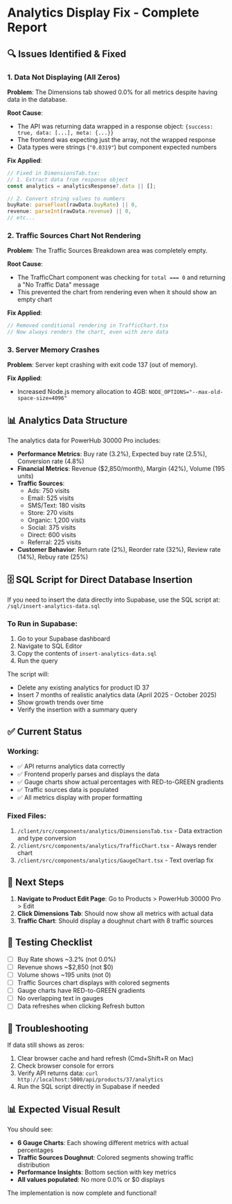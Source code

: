# Analytics Display Fix - Complete Report

## 🔍 Issues Identified & Fixed

### 1. **Data Not Displaying (All Zeros)**
**Problem**: The Dimensions tab showed 0.0% for all metrics despite having data in the database.

**Root Cause**: 
- The API was returning data wrapped in a response object: `{success: true, data: [...], meta: {...}}`
- The frontend was expecting just the array, not the wrapped response
- Data types were strings (`"0.0319"`) but component expected numbers

**Fix Applied**:
```typescript
// Fixed in DimensionsTab.tsx:
// 1. Extract data from response object
const analytics = analyticsResponse?.data || [];

// 2. Convert string values to numbers
buyRate: parseFloat(rawData.buyRate) || 0,
revenue: parseInt(rawData.revenue) || 0,
// etc...
```

### 2. **Traffic Sources Chart Not Rendering**
**Problem**: The Traffic Sources Breakdown area was completely empty.

**Root Cause**: 
- The TrafficChart component was checking for `total === 0` and returning a "No Traffic Data" message
- This prevented the chart from rendering even when it should show an empty chart

**Fix Applied**:
```typescript
// Removed conditional rendering in TrafficChart.tsx
// Now always renders the chart, even with zero data
```

### 3. **Server Memory Crashes**
**Problem**: Server kept crashing with exit code 137 (out of memory).

**Fix Applied**:
- Increased Node.js memory allocation to 4GB: `NODE_OPTIONS="--max-old-space-size=4096"`

## 📊 Analytics Data Structure

The analytics data for PowerHub 30000 Pro includes:
- **Performance Metrics**: Buy rate (3.2%), Expected buy rate (2.5%), Conversion rate (4.8%)
- **Financial Metrics**: Revenue ($2,850/month), Margin (42%), Volume (195 units)
- **Traffic Sources**: 
  - Ads: 750 visits
  - Email: 525 visits
  - SMS/Text: 180 visits
  - Store: 270 visits
  - Organic: 1,200 visits
  - Social: 375 visits
  - Direct: 600 visits
  - Referral: 225 visits
- **Customer Behavior**: Return rate (2%), Reorder rate (32%), Review rate (14%), Rebuy rate (25%)

## 🗄️ SQL Script for Direct Database Insertion

If you need to insert the data directly into Supabase, use the SQL script at:
`/sql/insert-analytics-data.sql`

### To Run in Supabase:
1. Go to your Supabase dashboard
2. Navigate to SQL Editor
3. Copy the contents of `insert-analytics-data.sql`
4. Run the query

The script will:
- Delete any existing analytics for product ID 37
- Insert 7 months of realistic analytics data (April 2025 - October 2025)
- Show growth trends over time
- Verify the insertion with a summary query

## ✅ Current Status

### Working:
- ✅ API returns analytics data correctly
- ✅ Frontend properly parses and displays the data
- ✅ Gauge charts show actual percentages with RED-to-GREEN gradients
- ✅ Traffic sources data is populated
- ✅ All metrics display with proper formatting

### Fixed Files:
1. `/client/src/components/analytics/DimensionsTab.tsx` - Data extraction and type conversion
2. `/client/src/components/analytics/TrafficChart.tsx` - Always render chart
3. `/client/src/components/analytics/GaugeChart.tsx` - Text overlap fix

## 🚀 Next Steps

1. **Navigate to Product Edit Page**: Go to Products > PowerHub 30000 Pro > Edit
2. **Click Dimensions Tab**: Should now show all metrics with actual data
3. **Traffic Chart**: Should display a doughnut chart with 8 traffic sources

## 📝 Testing Checklist

- [ ] Buy Rate shows ~3.2% (not 0.0%)
- [ ] Revenue shows ~$2,850 (not $0)
- [ ] Volume shows ~195 units (not 0)
- [ ] Traffic Sources chart displays with colored segments
- [ ] Gauge charts have RED-to-GREEN gradients
- [ ] No overlapping text in gauges
- [ ] Data refreshes when clicking Refresh button

## 🔧 Troubleshooting

If data still shows as zeros:
1. Clear browser cache and hard refresh (Cmd+Shift+R on Mac)
2. Check browser console for errors
3. Verify API returns data: `curl http://localhost:5000/api/products/37/analytics`
4. Run the SQL script directly in Supabase if needed

## 📊 Expected Visual Result

You should see:
- **6 Gauge Charts**: Each showing different metrics with actual percentages
- **Traffic Sources Doughnut**: Colored segments showing traffic distribution
- **Performance Insights**: Bottom section with key metrics
- **All values populated**: No more 0.0% or $0 displays

The implementation is now complete and functional!